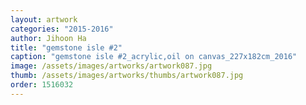 ```yaml
---
layout: artwork
categories: "2015-2016"
author: Jihoon Ha
title: "gemstone isle #2"
caption: "gemstone isle #2_acrylic,oil on canvas_227x182cm_2016"
image: /assets/images/artworks/artwork087.jpg
thumb: /assets/images/artworks/thumbs/artwork087.jpg
order: 1516032
---
```

